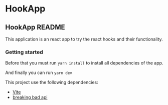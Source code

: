 # HookApp

## HookApp README

This application is an react app to try the react hooks and their functionality.

### Getting started

Before that you must run `yarn install` to install all dependencies of the app.

And finally you can run `yarn dev`

This project use the following dependencies:

- [Vite](<https://vitejs.dev/guide/>)
- [breaking bad api](<https://breakingbadapi.com/>)

